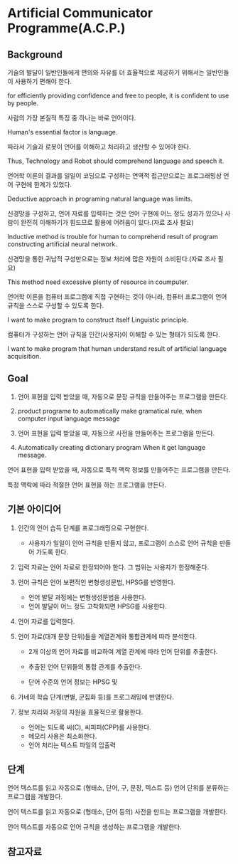 # Artificial Communicator Programme(A.C.P.)

## Background

기술의 발달이 일반인들에게 편의와 자유를 더 효율적으로 제공하기 위해서는 일반인들이 사용하기 편해야 한다.

for efficiently providing confidence and free to people, it is confident to use by people.


사람의 가장 본질적 특징 중 하나는 바로 언어이다.

Human's essential factor is language.


따라서 기술과 로봇이 언어를 이해하고 처리하고 생산할 수 있어야 한다.

Thus, Technology and Robot should comprehend language and speech it.


언어학 이론의 결과를 일일이 코딩으로 구성하는 연역적 접근만으로는 프로그래밍상 언어 구현에 한계가 있었다.

Deductive approach in programing natural language was limits. 


신경망을 구성하고, 언어 자료를 입력하는 것은 언어 구현에 어느 정도 성과가 있으나 사람이 완전히 이해하기가 힘드므로 활용에 어려움이 있다.(자료 조사 필요)

Inductive method is trouble for human to comprehend result of program constructing artificial neural network.


신경망을 통한 귀납적 구성만으로는 정보 처리에 많은 자원이 소비된다.(자료 조사 필요)

This method need excessive plenty of resource in coumputer. 


언어학 이론을 컴퓨터 프로그램에 직접 구현하는 것이 아니라, 컴퓨터 프로그램이 언어 규칙을 스스로 구성할 수 있도록 한다.

I want to make program to construct itself Linguistic principle.


컴퓨터가 구성하는 언어 규칙을 인간(사용자)이 이해할 수 있는 형태가 되도록 한다.

I want to make program that human understand result of artificial language acquisition.

## Goal

1. 언어 표현을 입력 받았을 때, 자동으로 문장 규칙을 만들어주는 프로그램을 만든다.

1. product programe to automatically make gramatical rule, when computer input language message

2. 언어 표현을 입력 받았을 때, 자동으로 사전을 만들어주는 프로그램을 만든다.

2. Automatically creating dictionary program When it get language message.

언어 표현을 입력 받았을 때, 자동으로 특적 맥락 정보를 만들어주는 프로그램을 만든다.

특정 맥락에 따라 적절한 언어 표현을 하는 프로그램을 만든다.

## 기본 아이디어

1. 인간의 언어 습득 단계를 프로그래밍으로 구현한다.

   - 사용자가 일일이 언어 규칙을 만들지 않고, 프로그램이 스스로 언어 규칙을 만들어 가도록 한다.
  
2. 입력 자료는 언어 자료로 한정되어야 한다. 그 범위는 사용자가 한정해준다.

3. 언어 규칙은 언어 보편적인 변형생성문법, HPSG를 반영한다.

   - 언어 발달 과정에는 변형생성문법을 사용한다.
   - 언어 발달이 어느 정도 고착화되면 HPSG를 사용한다.
  
4. 언어 자료를 입력한다.

5. 언어 자료(대개 문장 단위)들을 계열관계와 통합관계에 따라 분석한다.

   - 2개 이상의 언어 자료를 비교하여 계열 관계에 따라 언어 단위를 추출한다.
  
   - 추출된 언어 단위들의 통합 관계를 추출한다.

   - 단어 수준의 언어 정보는 HPSG 및 

6. 가네의 학습 단계(변별, 군집화 등)를 프로그래밍에 반영한다.

7. 정보 처리와 저장의 자원을 효율적으로 활용한다.

   - 언어는 되도록 씨(C), 씨피피(CPP)를 사용한다.
   - 메모리 사용은 최소화한다.
   - 언어 처리는 텍스트 파일의 입출력

## 단계

언어 텍스트를 읽고 자동으로 (형태소, 단어, 구, 문장, 텍스트 등) 언어 단위를 분류하는 프로그램을 개발한다.

언어 텍스트를 읽고 자동으로 (형태소, 단어 등의) 사전을 만드는 프로그램을 개발한다.

언어 텍스트를 자동으로 언어 규칙을 생성하는 프로그램을 개발한다.

## 참고자료
